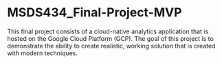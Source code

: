 # MSDS434_Final-Project-MVP
This final project consists of a cloud-native analytics application that is hosted on the Google Cloud Platform (GCP). The goal of this project is to demonstrate the ability to create realistic, working solution that is created with modern techniques.
